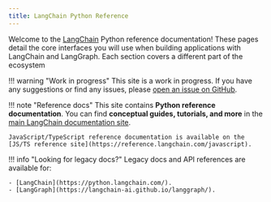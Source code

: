 ```yaml
---
title: LangChain Python Reference
---
```


Welcome to the [LangChain](https://langchain.com) Python reference documentation! These pages detail the core interfaces you will use when building applications with LangChain and LangGraph. Each section covers a different part of the ecosystem

!!! warning "Work in progress"
    This site is a work in progress. If you have any suggestions or find any issues, please [open an issue on GitHub](https://github.com/langchain-ai/docs/issues).

!!! note "Reference docs"
    This site contains **Python reference documentation**. You can find **conceptual guides, tutorials, and more** in the [main LangChain documentation site](https://docs.langchain.com).

    JavaScript/TypeScript reference documentation is available on the [JS/TS reference site](https://reference.langchain.com/javascript).

!!! info "Looking for legacy docs?"
    Legacy docs and API references are available for:

    - [LangChain](https://python.langchain.com/).
    - [LangGraph](https://langchain-ai.github.io/langgraph/).
